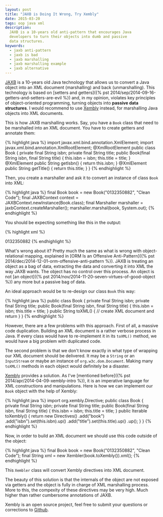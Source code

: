 ```yaml
---
layout: post
title: "JAXB is Doing It Wrong, Try Xembly"
date: 2015-03-20
tags: oop java xml
description:
  JAXB is a 10-years old anti-pattern that encourages Java
  developers to turn their objects into dumb and passive
  data structures.
keywords:
  - jaxb anti-pattern
  - jaxb is bad
  - jaxb marshalling
  - jaxb marshalling example
  - jaxb alternative
---
```


[JAXB](http://en.wikipedia.org/wiki/Java_Architecture_for_XML_Binding)
is a 10-years old Java technology that allows us to
convert a Java object into an XML document (marshalling) and
back (unmarshalling). This technology is based on
[setters and getters]({% pst 2014/sep/2014-09-16-getters-and-setters-are-evil %})
and, in my opinion, violates key principles of object-oriented
programming, turning objects into **passive data structures**. I would
recommend to use [Xembly](http://www.xembly.org)
instead, for marshalling Java objects into XML documents.

<!--more-->

This is how JAXB marshalling works. Say, you have a `Book` class that need to be
marshalled into an XML document. You have to create getters and annotate them:

{% highlight java %}
import javax.xml.bind.annotation.XmlElement;
import javax.xml.bind.annotation.XmlRootElement;
@XmlRootElement
public class Book {
  private final String isbn;
  private final String title;
  public Book(final String isbn, final String title) {
    this.isbn = isbn;
    this.title = title;
  }
  @XmlElement
  public String getIsbn() {
    return this.isbn;
  }
  @XmlElement
  public String getTitle() {
    return this.title;
  }
}
{% endhighlight %}

Then, you create a marshaller and ask it to convert an instance of class
`Book` into XML:

{% highlight java %}
final Book book = new Book("0132350882", "Clean Code");
final JAXBContext context = JAXBContext.newInstance(Book.class);
final Marshaller marshaller = jaxbContext.createMarshaller();
marshaller.marshal(book, System.out);
{% endhighlight %}

You should be expecting something like this in the output:

{% highlight xml %}
<?xml version="1.0"?>
<book>
  <isbn>0132350882</isbn>
  <title>Clean Code</title>
</book>
{% endhighlight %}

What's wrong about it? Pretty much the same as what is wrong with
object-relational mapping, explained in
[ORM Is an Offensive Anti-Pattern]({% pst 2014/dec/2014-12-01-orm-offensive-anti-pattern %}).
JAXB is treating an object as a bag of data, extracting the data
and converting it into XML the way JAXB wants. The object has no control
over this process. An object is not
[an object]({% pst 2014/nov/2014-11-20-seven-virtues-of-good-object %})
any more but a passive bag of data.

An ideal approach would be to re-design our class `Book` this way:

{% highlight java %}
public class Book {
  private final String isbn;
  private final String title;
  public Book(final String isbn, final String title) {
    this.isbn = isbn;
    this.title = title;
  }
  public String toXML() {
    // create XML document and return
  }
}
{% endhighlight %}

However, there are a few problems with this approach. First of all,
a massive code duplication. Building an XML document is a rather verbose
process in Java. If every class would have to re-implement it in its
`toXML()` method, we would have a big problem with duplicated code.

The second problem is that we don't know exactly in what type of wrapping
our XML document should be delivered. It may be a `String` or an `InputStream`
or maybe an instance of `org.w3c.dom.Document`. Making many `toXML()` methods
in each object would definitely be a disaster.

[Xembly](http://www.xembly.org) provides a solution. As I've
[mentioned before]({% pst 2014/apr/2014-04-09-xembly-intro %}), it is
an imperative language for XML constructions and manipulations. Here is
how we can implement our `Book` object with the help of Xembly:

{% highlight java %}
import org.xembly.Directive;
public class Book {
  private final String isbn;
  private final String title;
  public Book(final String isbn, final String title) {
    this.isbn = isbn;
    this.title = title;
  }
  public Iterable<Directive> toXembly() {
    return new Directives()
      .add("book")
      .add("isbn").set(this.isbn).up()
      .add("title").set(this.title).up()
      .up();
  }
}
{% endhighlight %}

Now, in order to build an XML document we should use this code
outside of the object:

{% highlight java %}
final Book book = new Book("0132350882", "Clean Code");
final String xml = new Xembler(book.toXembly()).xml();
{% endhighlight %}

This `Xembler` class will convert Xembly directives into XML document.

The beauty of this solution is that the internals of the object are
not exposed via getters and the object is fully in charge of XML
marshalling process. More to this, the compexity of these directives
may be very high. Much higher than rather cumbersome annotations of JAXB.

Xembly is an open source project, feel free to submit your questions
or corrections to [Github](https://github.com/yegor256/xembly).
